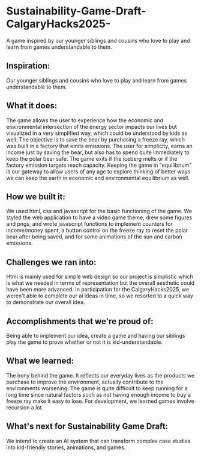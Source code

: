 # Sustainability-Game-Draft-CalgaryHacks2025-
A game inspired by our younger siblings and cousins who love to play and learn from games understandable to them. 

## Inspiration: 
Our younger siblings and cousins who love to play and learn from games understandable to them. 

## What it does: 
The game allows the user to experience how the economic and environmental intersection of the energy sector impacts our lives but visualized in a very simplified way, which could be understood by kids as well. The objective is to save the bear by purchasing a freeze ray, which was built in a factory that emits emissions. The user for simplicity, earns an income just by saving the bear, but also has to spend quite immediately to keep the polar bear safe. The game exits if the iceberg melts or if the factory emission targets reach capacity. Keeping the game in "equilibrium" is our gateway to allow users of any age to explore thinking of better ways we can keep the earth in economic and environmental equilibrium as well. 

## How we built it: 
We used html, css and javascript for the basic functioning of the game. We styled the web application to have a video game theme, drew some figures and pngs, and wrote javascript functions to implement counters for income/money spent, a button control on the freeze ray to reset the polar bear after being saved, and for some animations of the sun and carbon emissions.

## Challenges we ran into: 
Html is mainly used for simple web design so our project is simplistic which is what we needed in terms of representation but the overall aesthetic could have been more advanced. In participation for the CalgaryHacks2025, we weren't able to complete our ai ideas in time, so we resorted to a quick way to demonstrate our overall idea.  

## Accomplishments that we're proud of:
Being able to implement our idea, create a game and having our siblings play the game to prove whether or not it is kid-understandable.

## What we learned: 
The irony behind the game. It reflects our everyday lives as the products we purchase to improve the environment, actually contribute to the environments worsening. The game is quite difficult to keep running for a long time since natural factors such as not having enough income to buy a freeze ray make it easy to lose. For development, we learned games involve recursion a lot. 

## What's next for Sustainability Game Draft: 
We intend to create an AI system that can transform complex case studies into kid-friendly stories, animations, and games.
